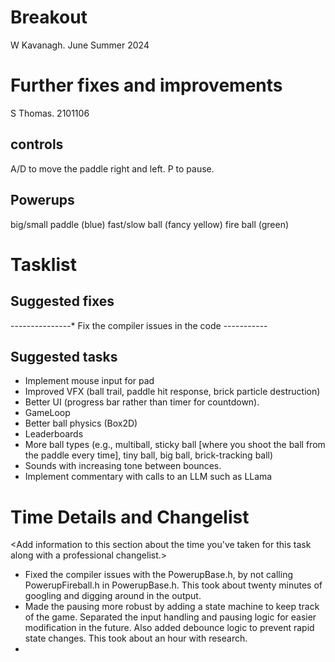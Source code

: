# Breakout

W Kavanagh. June Summer 2024

# Further fixes and improvements
S Thomas. 2101106

## controls

A/D to move the paddle right and left.
P to pause.

## Powerups

big/small paddle (blue)
fast/slow ball (fancy yellow)
fire ball (green)

# Tasklist

## Suggested fixes

---------------* Fix the compiler issues in the code -----------

## Suggested tasks

* Implement mouse input for pad
* Improved VFX (ball trail, paddle hit response, brick particle destruction)
* Better UI (progress bar rather than timer for countdown).
* GameLoop
* Better ball physics (Box2D)
* Leaderboards
* More ball types (e.g., multiball, sticky ball [where you shoot the ball from the paddle every time], tiny ball, big ball, brick-tracking ball)
* Sounds with increasing tone between bounces.
* Implement commentary with calls to an LLM such as LLama

# Time Details and Changelist
<Add information to this section about the time you've taken for this task along with a professional changelist.>

* Fixed the compiler issues with the PowerupBase.h, by not calling PowerupFireball.h in PowerupBase.h. This took about twenty minutes of googling and digging around in the output.
* Made the pausing more robust by adding a state machine to keep track of the game. Separated the input handling and pausing logic for easier modification in the future. Also added debounce logic to prevent rapid state changes. This took about an hour with research.
*
